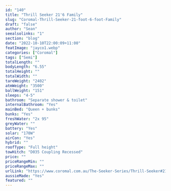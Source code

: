 ```yaml
---
id: "140"
title: "Thrill Seeker 21'6 Family"
slug: "Coromal-Thrill-Seeker-21-foot-6-foot-Family"
draft: "false"
author: "Sean"
seealsolinks: "1"
section: "blog"
date: "2022-10-10T22:00:09+11:00"
featImage: "jayco1.webp"
categories: ["Coromal"]
tags: ["Semi"]
totalLength: ""
bodyLength: "6.55"
totalHeight: ""
totalWidth: ""
tareWeight: "2402"
atmWeight: "3500"
ballWeight: "151"
sleeps: "4-5"
bathroom: "Separate shower & toilet"
internalBathroom: "Yes"
mainBed: "Queen + bunks"
bunks: "Yes"
freshWater: "2x 95"
greyWater: ""
battery: "Yes"
solar: "170W"
airCon: "Yes"
hybrid: ""
roofType: "Full height"
towHitch: "D035 Coupling Recessed"
price: ""
priceRangeMin: ""
priceRangeMax: ""
urlLink: "https://www.coromal.com.au/The-Seeker-Series/Thrill-Seeker#21-6-family-172"
aussieMade: "Yes"
featured: ""
---
```

